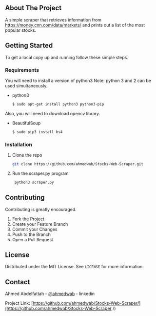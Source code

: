 











<!-- ABOUT THE PROJECT -->
## About The Project

A simple scraper that retrieves information from https://money.cnn.com/data/markets/ and prints out a list of the most popular stocks.







<!-- GETTING STARTED -->
## Getting Started

To get a local copy up and running follow these simple steps.

### Requirements

You will need to install a version of python3
Note: python 3 and 2 can be used simultaneously.

* python3
  ```sh
  $ sudo apt-get install python3 python3-pip
  ```

Also, you will need to download opencv library.
* BeautifulSoup
  ```sh
  $ sudo pip3 install bs4
  ```

### Installation

1. Clone the repo
   ```sh
   git clone https://github.com/ahmedwab/Stocks-Web-Scraper.git
   ```
2. Run the scraper.py program
   ```sh
    python3 scraper.py
   ```








<!-- CONTRIBUTING -->
## Contributing

Contributing is greatly encouraged.

1. Fork the Project
2. Create your Feature Branch 
3. Commit your Changes 
4. Push to the Branch 
5. Open a Pull Request



<!-- LICENSE -->
## License

Distributed under the MIT License. See `LICENSE` for more information.



<!-- CONTACT -->
## Contact

Ahmed Abdelfattah - [@ahmedwab](https://linkedin.com/in/ahmedwab) - linkedin

Project Link: [https://github.com/ahmedwab/Stocks-Web-Scraper/](https://github.com/ahmedwab/Stocks-Web-Scraper
/)






